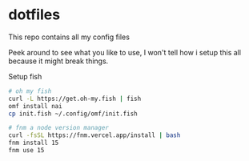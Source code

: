 # dotfiles
This repo contains all my config files

Peek around to see what you like to use,
I won't tell how i setup this all because it might break things.

Setup fish
```bash
# oh my fish
curl -L https://get.oh-my.fish | fish
omf install nai
cp init.fish ~/.config/omf/init.fish

# fnm a node version manager
curl -fsSL https://fnm.vercel.app/install | bash
fnm install 15
fnm use 15
```

